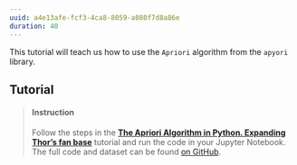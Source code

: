 ```yaml
---
uuid: a4e13afe-fcf3-4ca8-8059-a080f7d8a86e
duration: 40
---
```


This tutorial will teach us how to use the `Apriori` algorithm from the `apyori` library.

## Tutorial

> #### Instruction
> Follow the steps in the [**The Apriori Algorithm in Python. Expanding Thor’s fan base**](https://medium.com/@fabio.italiano/the-apriori-algorithm-in-python-expanding-thors-fan-base-501950d55be9) tutorial and run the code in your Jupyter Notebook. The full code and dataset can be found [on GitHub](https://github.com/pirandello/apriori).